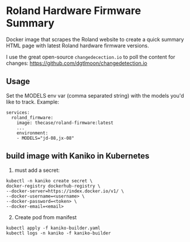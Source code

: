 # Roland Hardware Firmware Summary

Docker image that scrapes the Roland website to create a quick summary HTML page with latest Roland hardware firmware versions.

I use the great open-source `changedecection.io` to poll the content for changes: https://github.com/dgtlmoon/changedetection.io


## Usage

Set the MODELS env var (comma separated string) with the models you'd like to track. Example:

```
services:
  roland_firmware:
    image: thecase/roland-firmware:latest
    ...
    environment:
    - MODELS="jd-08,jx-08"
```


## build image with Kaniko in Kubernetes 

1. must add a secret:

```
kubectl -n kaniko create secret \ 
docker-registry dockerhub-registry \
--docker-server=https://index.docker.io/v1/ \
--docker-username=<username> \
--docker-password=<token> \
--docker-email=<email>
```

2. Create pod from manifest

```
kubectl apply -f kaniko-builder.yaml
kubectl logs -n kaniko -f kaniko-builder 
```
